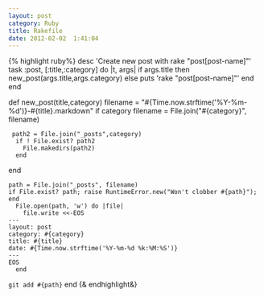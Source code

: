 ```yaml
---
layout: post
category: Ruby
title: Rakefile
date: 2012-02-02  1:41:04
---
```


{% highlight ruby%}
desc 'Create new post with rake "post[post-name]"'
task :post, [:title,:category] do |t, args|
  if args.title then
    new_post(args.title,args.category)
  else
    puts 'rake "post[post-name]"'
  end
end

def new_post(title,category)
   filename = "#{Time.now.strftime('%Y-%m-%d')}-#{title}.markdown"
   if category
     filename = File.join("#{category}", filename)
     
     path2 = File.join("_posts",category)
      if ! File.exist? path2
        File.makedirs(path2)
      end
   end
     
    path = File.join("_posts", filename)
    if File.exist? path; raise RuntimeError.new("Won't clobber #{path}"); end
      File.open(path, 'w') do |file|
        file.write <<-EOS
    ---
    layout: post
    category: #{category}
    title: #{title}
    date: #{Time.now.strftime('%Y-%m-%d %k:%M:%S')}
    ---
    EOS
      end
   `git add #{path}`
end
{& endhighlight&}